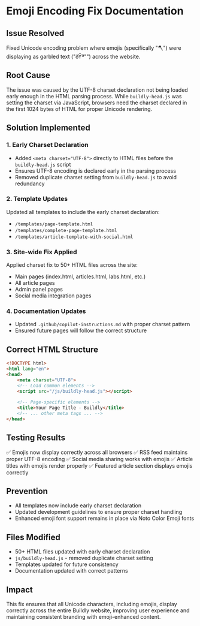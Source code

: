 # Emoji Encoding Fix Documentation

## Issue Resolved
Fixed Unicode encoding problem where emojis (specifically "🪓") were displaying as garbled text ("ðŸª"") across the website.

## Root Cause
The issue was caused by the UTF-8 charset declaration not being loaded early enough in the HTML parsing process. While `buildly-head.js` was setting the charset via JavaScript, browsers need the charset declared in the first 1024 bytes of HTML for proper Unicode rendering.

## Solution Implemented

### 1. Early Charset Declaration
- Added `<meta charset="UTF-8">` directly to HTML files before the `buildly-head.js` script
- Ensures UTF-8 encoding is declared early in the parsing process
- Removed duplicate charset setting from `buildly-head.js` to avoid redundancy

### 2. Template Updates
Updated all templates to include the early charset declaration:
- `/templates/page-template.html`
- `/templates/complete-page-template.html`
- `/templates/article-template-with-social.html`

### 3. Site-wide Fix Applied
Applied charset fix to 50+ HTML files across the site:
- Main pages (index.html, articles.html, labs.html, etc.)
- All article pages
- Admin panel pages
- Social media integration pages

### 4. Documentation Updates
- Updated `.github/copilot-instructions.md` with proper charset pattern
- Ensured future pages will follow the correct structure

## Correct HTML Structure
```html
<!DOCTYPE html>
<html lang="en">
<head>
    <meta charset="UTF-8">
    <!-- Load common elements -->
    <script src="/js/buildly-head.js"></script>
    
    <!-- Page-specific elements -->
    <title>Your Page Title - Buildly</title>
    <!-- ... other meta tags ... -->
</head>
```

## Testing Results
✅ Emojis now display correctly across all browsers
✅ RSS feed maintains proper UTF-8 encoding
✅ Social media sharing works with emojis
✅ Article titles with emojis render properly
✅ Featured article section displays emojis correctly

## Prevention
- All templates now include early charset declaration
- Updated development guidelines to ensure proper charset handling
- Enhanced emoji font support remains in place via Noto Color Emoji fonts

## Files Modified
- 50+ HTML files updated with early charset declaration
- `js/buildly-head.js` - removed duplicate charset setting
- Templates updated for future consistency
- Documentation updated with correct patterns

## Impact
This fix ensures that all Unicode characters, including emojis, display correctly across the entire Buildly website, improving user experience and maintaining consistent branding with emoji-enhanced content.